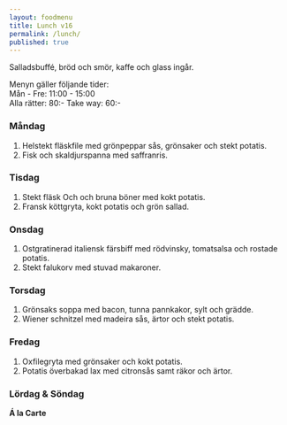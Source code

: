 ```yaml
---
layout: foodmenu
title: Lunch v16
permalink: /lunch/
published: true
---
```

Salladsbuffé, bröd och smör, kaffe och glass ingår.

Menyn gäller följande tider:  
Mån - Fre: 11:00 - 15:00  
Alla rätter: 80:- Take way: 60:-

### Måndag

1. Helstekt fläskfile med grönpeppar sås, grönsaker och stekt potatis.
2. Fisk och skaldjurspanna med saffranris.

### Tisdag

1. Stekt fläsk Och och bruna böner med kokt potatis.
2. Fransk köttgryta, kokt potatis och grön sallad.

### Onsdag

1. Ostgratinerad italiensk färsbiff med rödvinsky, tomatsalsa och rostade potatis.
2. Stekt falukorv med stuvad makaroner.

### Torsdag

1. Grönsaks soppa med bacon, tunna pannkakor, sylt och grädde.
2. Wiener schnitzel med madeira sås, ärtor och stekt potatis.

### Fredag

1. Oxfilegryta med grönsaker och kokt potatis.
2. Potatis överbakad lax med citronsås samt räkor och ärtor.

### Lördag & Söndag

**Á la Carte**
